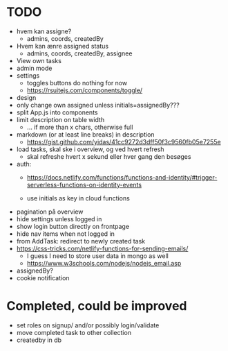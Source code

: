 # TODO
- hvem kan assigne?
  - admins, coords, createdBy
- Hvem kan ænre assigned status
  - admins, coords, createdBy, assignee
- View own tasks
- admin mode
- settings
  - toggles buttons do nothing for now
  - https://rsuitejs.com/components/toggle/
- design
- only change own assigned unless initials=assignedBy???
- split App.js into components
- limit description on table width
  - ... if more than x chars, otherwise full
- markdown (or at least line breaks) in description
  - https://gist.github.com/yidas/41cc9272d3dff50f3c9560fb05e7255e
- load tasks, skal ske i overview, og ved hvert refresh
  - skal refreshe hvert x sekund eller hver gang den besøges
- auth: 
  - https://docs.netlify.com/functions/functions-and-identity/#trigger-serverless-functions-on-identity-events
  
  - use initials as key in cloud functions
 - pagination på overview
- hide settings unless logged in
- show login button directly on frontpage
- hide nav items when not logged in
- from AddTask: redirect to newly created task
- https://css-tricks.com/netlify-functions-for-sending-emails/
  - I guess I need to store user data in mongo as well
  - https://www.w3schools.com/nodejs/nodejs_email.asp
- assignedBy?
- cookie notification
# Completed, could be improved
- set roles on signup/ and/or possibly login/validate
- move completed task to other collection
- createdby in db